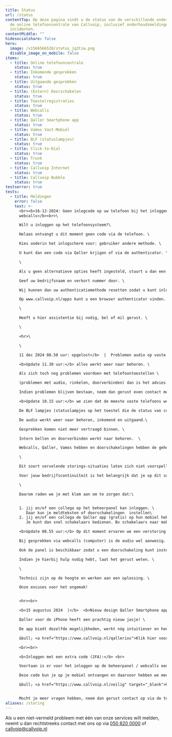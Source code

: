 ```yaml
---
title: Status
url: /status
contentTop: Op deze pagina vindt u de status van de verschillende onderdelen van
  de online telefooncentrale van Callvoip, inclusief onderhoudsmeldingen en
  incidenten.
contentMiddle: ""
hidesocialshare: false
hero:
  image: /v1566566520/status_jq3tzw.png
  disable_image_on_mobile: false
items:
  - title: Online telefooncentrale
    status: true
  - title: Inkomende gesprekken
    status: true
  - title: Uitgaande gesprekken
    status: true
  - title: (Extern) Doorschakelen
    status: true
  - title: Toestelregistraties
    status: true
  - title: Webcalls
    status: true
  - title: Qaller Smartphone app
    status: true
  - title: Vamos Vast-Mobiel
    status: true
  - title: BLF (statuslampjes)
    status: true
  - title: Click-to-Dial
    status: true
  - title: Trunk
    status: true
  - title: Callvoip Internet
    status: true
  - title: Callvoip Bubble
    status: true
testserror: true
tests:
  - title: Meldingen
    error: false
    text: >-
      <br><b>16-12-2024: Geen inlogcode op uw telefoon bij het inloggen op
      webcalls</b><br>\

      Wilt u inloggen op het telefoonsysteem?\

      Helaas ontvangt u dit moment geen code via de telefoon. \

      Kies onderin het inlogscherm voor: gebruiker andere methode. \

      U kunt dan een code via Qaller krjigen of via de authenticator. \

      \

      Als u geen alternatieve opties heeft ingesteld, stuurt u dan een email naar callvoip@callvoip.nl.\

      Geef uw bedrijfsnaam en verkort nummer door. \

      Wij kunnen dan uw authenticatiemethode resetten zodat u kunt inloggen met de Qaller app en een Authenticator app (Google of Microsoft Authenticator), die u vermoedelijk al op uw mobiel heeft staan. \

      Op www.callvoip.nl/apps kunt u een browser authenticator vinden. \

      \

      Heeft u hier assistentie bij nodig, bel of mil gerust. \

      \

      <hr>\

      \

      11 dec 2024 08.50 uur: opgelost</b>  |  Problemen audio op vaste toestellen</b><br>\

      <b>Update 11.30 uur:</b> alles werkt weer naar behoren. \

      Als zich toch nog problemen voordoen met telefoontoestellen \

      (problemen met audio, rinkelen, doorverbinden) dan is het advies om het toestel te herstarten. \

      Indien problemen blijven bestaan, neem dan gerust even contact met ons op!<br>\

      <b>Update 10.15 uur:</b> we zien dat de meeste vaste telefoons weer naar behoren werken. \

      De BLF lampjes (statuslampjes op het toestel die de status van collega-s enomleidingen aangeven) is nog uitgeschakeld.\

      De audio werkt weer naar behoren, inkomend en uitgaand.\

      Gesprekken komen niet meer vertraagd binnen. \

      Intern bellen en doorverbinden werkt naar behoren.  \

      Webcalls, Qaller, Vamos hebben en doorschakelingen hebben de gehele tijd goed gewerkt. \

      \

      Dit soort vervelende storings-situaties laten zich niet voorspellen.\

      Voor jouw bedrijfscontinuïteit is het belangrijk dat je op dit soort momenten snel zelf je bereikbaarheid kunt aanpassen en daarin niet afhankelijk bent van bv onze assistentie. \

      \

      Daarom raden we je met klem aan om te zorgen dat:\


      1. jij en/of een collega op het beheerpanel kan inloggen. \
         Daar kun je meldteksten of doorschakelingen  instellen\
      2. jij en/of een collega de Qaller app (gratis) op hun mobiel hebben. \
         Je kunt dan snel schakelaars bedienen. Bv schakelaars naar mobiele nummers, voicemail of teksten. We helpen je graag dit voor te bereiden! <br>

      <b>Update 08.55 uur:</b> Op dit moment ervaren we een verstoring van de audio bij de verbinding op vaste toestellen. \

      Bij gesprekken via webcalls (computer) is de audio wel aanwezig. \

      Ook de panel is beschikbaar zodat u een doorschakeling kunt instellen naar bv een melding of ander (mobiel) nummer. \

      Indien je hierbij hulp nodig hebt, laat het gerust weten. \

      \

      Technici zijn op de hoogte en werken aan een oplossing. \

      Onze excuses voor het ongemak!


      <hr><br>

      <b>15 augustus 2024  |</b>  <b>Nieuw design Qaller Smartphone app voor iPhones</b>\

      Qaller voor de iPhone heeft een prachtig nieuw jasje! \

      De app biedt dezelfde mogelijkheden, werkt nóg intuitiever en heeft een paar handige nieuwe mogelijkheden. \

      &bull; <a href="https://www.callvoip.nl/qallerios">Klik hier voor meer informatie over de nieuwe Qaller-app</a>\

      <br><br>

      <b>Inloggen met een extra code (2FA):</b> <br>

      Voortaan is er voor het inloggen op de beheerpanel / webcalls een extra code nodig. 

      Deze code kun je op je mobiel ontvangen en daarvoor hebben we meerdere opties. \

      &bull; <a href="https://www.callvoip.nl/veilig" target="_blank">H﻿ier</a> vind je meer informatie. 


      M﻿ocht je meer vragen hebben, neem dan gerust contact op via de telefoon, e-mail of website chat.
aliases: /storing
---
```

Als u een niet-vermeld probleem met één van onze services wilt melden, neemt u dan rechtstreeks contact met ons op via <a href="tel:+31508200000">050 820 0000</a> of [callvoip@callvoip.nl](mailto:callvoip@callvoip.nl)
